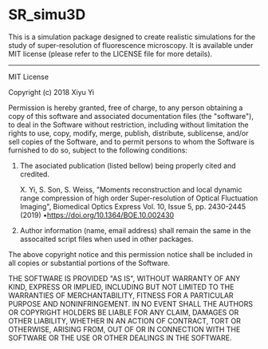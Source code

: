 # SR_simu3D
This is a simulation package designed to create realistic simulations for the study of super-resolution of fluorescence microscopy. It is available under MIT license (please refer to the LICENSE file for more details).

















----------------------------------------------------------------------------------------

MIT License

Copyright (c) 2018 Xiyu Yi

Permission is hereby granted, free of charge, to any person obtaining a copy
of this software and associated documentation files (the "software"), to deal
in the Software without restriction, including without limitation the rights
to use, copy, modify, merge, publish, distribute, sublicense, and/or sell
copies of the Software, and to permit persons to whom the Software is
furnished to do so, subject to the following conditions:

  1. The asociated publication (listed bellow) being properly cited and credited.
  
      X. Yi, S. Son, S. Weiss, "Moments reconstruction and local dynamic range 
      compression of high order Super-resolution of Optical Fluctuation Imaging", Biomedical Optics Express Vol. 10, Issue 5, pp. 2430-2445 (2019) •https://doi.org/10.1364/BOE.10.002430 
      
  2. Author information (name, email address) shall remain the same in the assocaited script files when used in other packages. 
  
The above copyright notice and this permission notice shall be included in all
copies or substantial portions of the Software.

THE SOFTWARE IS PROVIDED "AS IS", WITHOUT WARRANTY OF ANY KIND, EXPRESS OR
IMPLIED, INCLUDING BUT NOT LIMITED TO THE WARRANTIES OF MERCHANTABILITY,
FITNESS FOR A PARTICULAR PURPOSE AND NONINFRINGEMENT. IN NO EVENT SHALL THE
AUTHORS OR COPYRIGHT HOLDERS BE LIABLE FOR ANY CLAIM, DAMAGES OR OTHER
LIABILITY, WHETHER IN AN ACTION OF CONTRACT, TORT OR OTHERWISE, ARISING FROM,
OUT OF OR IN CONNECTION WITH THE SOFTWARE OR THE USE OR OTHER DEALINGS IN THE
SOFTWARE.
